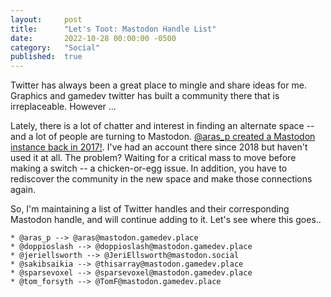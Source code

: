 ```yaml
---
layout: 	post
title:  	"Let's Toot: Mastodon Handle List"
date:   	2022-10-28 00:00:00 -0500
category: 	"Social"
published:	true
---
```


Twitter has always been a great place to mingle and share ideas for me. Graphics and gamedev twitter has built a community there that is irreplaceable. However ...

Lately, there is a lot of chatter and interest in finding an alternate space -- and a lot of people are turning to Mastodon. [@aras_p created a Mastodon instance back in 2017!](https://aras-p.info/blog/2017/12/04/Gamedev-Mastodon-mastodon.gamedev.place/). I've had an account there since 2018 but haven't used it at all. The problem? Waiting for a critical mass to move before making a switch -- a chicken-or-egg issue. In addition, you have to rediscover the community in the new space and make those connections again.

So, I'm maintaining a list of Twitter handles and their corresponding Mastodon handle, and will continue adding to it. Let's see where this goes..

```
* @aras_p --> @aras@mastodon.gamedev.place
* @doppioslash --> @doppioslash@mastodon.gamedev.place
* @jeriellsworth --> @JeriEllsworth@mastodon.social
* @sakibsaikia --> @thisarray@mastodon.gamedev.place
* @sparsevoxel --> @sparsevoxel@mastodon.gamedev.place
* @tom_forsyth --> @TomF@mastodon.gamedev.place
```

